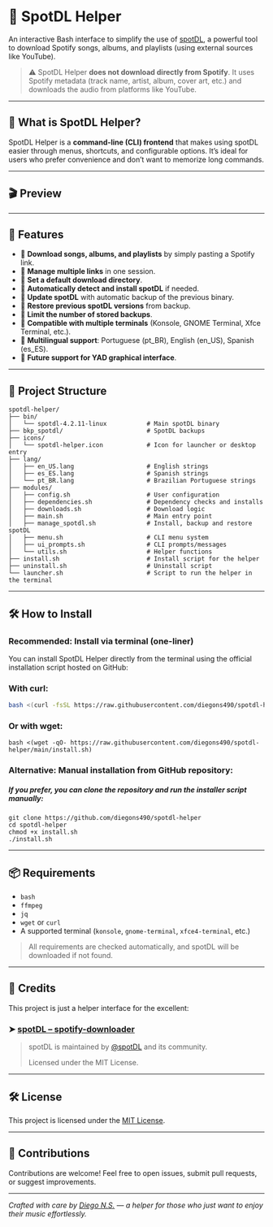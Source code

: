 # 🎵 SpotDL Helper

An interactive Bash interface to simplify the use of [spotDL](https://github.com/spotDL/spotify-downloader), a powerful tool to download Spotify songs, albums, and playlists (using external sources like YouTube).

> ⚠️ SpotDL Helper **does not download directly from Spotify**. It uses Spotify metadata (track name, artist, album, cover art, etc.) and downloads the audio from platforms like YouTube.

---

## 📌 What is SpotDL Helper?

SpotDL Helper is a **command-line (CLI) frontend** that makes using spotDL easier through menus, shortcuts, and configurable options. It’s ideal for users who prefer convenience and don’t want to memorize long commands.

---

## 🎬 Preview

<!-- Add screenshots or GIFs showing how it works here -->
<!-- Example:
![CLI Preview](preview/cli-demo.gif)
-->

---

## 🚀 Features

- 🔹 **Download songs, albums, and playlists** by simply pasting a Spotify link.
- 🔹 **Manage multiple links** in one session.
- 🔹 **Set a default download directory**.
- 🔹 **Automatically detect and install spotDL** if needed.
- 🔹 **Update spotDL** with automatic backup of the previous binary.
- 🔹 **Restore previous spotDL versions** from backup.
- 🔹 **Limit the number of stored backups**.
- 🔹 **Compatible with multiple terminals** (Konsole, GNOME Terminal, Xfce Terminal, etc.).
- 🔹 **Multilingual support**: Portuguese (pt_BR), English (en_US), Spanish (es_ES).
- 🔹 **Future support for YAD graphical interface**.

---

## 📁 Project Structure

```
spotdl-helper/
├── bin/
│   └── spotdl-4.2.11-linux           # Main spotDL binary
├── bkp_spotdl/                       # SpotDL backups
├── icons/
│   └── spotdl-helper.icon            # Icon for launcher or desktop entry
├── lang/
│   ├── en_US.lang                    # English strings
│   ├── es_ES.lang                    # Spanish strings
│   └── pt_BR.lang                    # Brazilian Portuguese strings
├── modules/
│   ├── config.sh                     # User configuration
│   ├── dependencies.sh               # Dependency checks and installs
│   ├── downloads.sh                  # Download logic
│   ├── main.sh                       # Main entry point
│   ├── manage_spotdl.sh              # Install, backup and restore spotDL
│   ├── menu.sh                       # CLI menu system
│   ├── ui_prompts.sh                 # CLI prompts/messages
│   └── utils.sh                      # Helper functions
├── install.sh                        # Install script for the helper
├── uninstall.sh                      # Uninstall script
└── launcher.sh                       # Script to run the helper in the terminal
```

---
## 🛠️ How to Install

### Recommended: Install via terminal (one-liner)

You can install SpotDL Helper directly from the terminal using the official installation script hosted on GitHub:

### With curl:
```bash
bash <(curl -fsSL https://raw.githubusercontent.com/diegons490/spotdl-helper/main/install.sh)
```
### Or with wget:
```
bash <(wget -qO- https://raw.githubusercontent.com/diegons490/spotdl-helper/main/install.sh)
```
### Alternative: Manual installation from GitHub repository:
##### If you prefer, you can clone the repository and run the installer script manually:
```
git clone https://github.com/diegons490/spotdl-helper
cd spotdl-helper
chmod +x install.sh
./install.sh
```
---

## 📦 Requirements

- `bash`
- `ffmpeg`
- `jq`
- `wget` or `curl`
- A supported terminal (`konsole`, `gnome-terminal`, `xfce4-terminal`, etc.)

> All requirements are checked automatically, and spotDL will be downloaded if not found.

---

## 🧩 Credits

This project is just a helper interface for the excellent:

### ➤ [spotDL – spotify-downloader](https://github.com/spotDL/spotify-downloader)

> spotDL is maintained by [@spotDL](https://github.com/spotDL) and its community.  
>  
> Licensed under the MIT License.

---

## 🛠️ License

This project is licensed under the [MIT License](LICENSE).

---

## 📣 Contributions

Contributions are welcome! Feel free to open issues, submit pull requests, or suggest improvements.

---

*Crafted with care by [Diego N.S.](https://github.com/diegons490) — a helper for those who just want to enjoy their music effortlessly.*
